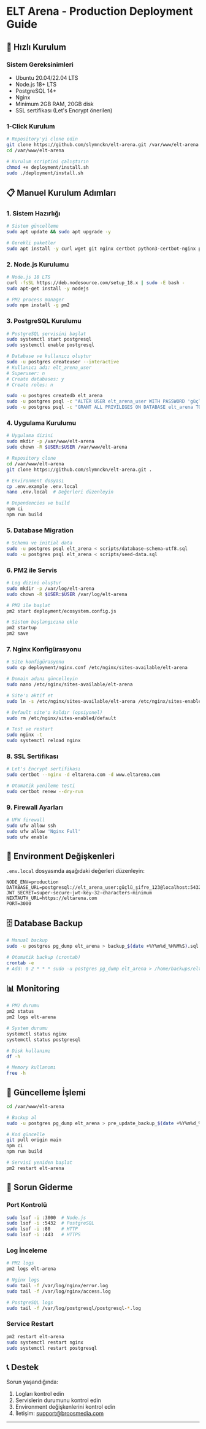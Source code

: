 # ELT Arena - Production Deployment Guide

## 🚀 Hızlı Kurulum

### Sistem Gereksinimleri
- Ubuntu 20.04/22.04 LTS
- Node.js 18+ LTS
- PostgreSQL 14+
- Nginx
- Minimum 2GB RAM, 20GB disk
- SSL sertifikası (Let's Encrypt önerilen)

### 1-Click Kurulum
```bash
# Repository'yi clone edin
git clone https://github.com/slymnckn/elt-arena.git /var/www/elt-arena
cd /var/www/elt-arena

# Kurulum scriptini çalıştırın
chmod +x deployment/install.sh
sudo ./deployment/install.sh
```

## 📋 Manuel Kurulum Adımları

### 1. Sistem Hazırlığı
```bash
# Sistem güncelleme
sudo apt update && sudo apt upgrade -y

# Gerekli paketler
sudo apt install -y curl wget git nginx certbot python3-certbot-nginx postgresql postgresql-contrib
```

### 2. Node.js Kurulumu
```bash
# Node.js 18 LTS
curl -fsSL https://deb.nodesource.com/setup_18.x | sudo -E bash -
sudo apt-get install -y nodejs

# PM2 process manager
sudo npm install -g pm2
```

### 3. PostgreSQL Kurulumu
```bash
# PostgreSQL servisini başlat
sudo systemctl start postgresql
sudo systemctl enable postgresql

# Database ve kullanıcı oluştur
sudo -u postgres createuser --interactive
# Kullanıcı adı: elt_arena_user
# Superuser: n
# Create databases: y
# Create roles: n

sudo -u postgres createdb elt_arena
sudo -u postgres psql -c "ALTER USER elt_arena_user WITH PASSWORD 'güçlü_şifre_123';"
sudo -u postgres psql -c "GRANT ALL PRIVILEGES ON DATABASE elt_arena TO elt_arena_user;"
```

### 4. Uygulama Kurulumu
```bash
# Uygulama dizini
sudo mkdir -p /var/www/elt-arena
sudo chown -R $USER:$USER /var/www/elt-arena

# Repository clone
cd /var/www/elt-arena
git clone https://github.com/slymnckn/elt-arena.git .

# Environment dosyası
cp .env.example .env.local
nano .env.local  # Değerleri düzenleyin

# Dependencies ve build
npm ci
npm run build
```

### 5. Database Migration
```bash
# Schema ve initial data
sudo -u postgres psql elt_arena < scripts/database-schema-utf8.sql
sudo -u postgres psql elt_arena < scripts/seed-data.sql
```

### 6. PM2 ile Servis
```bash
# Log dizini oluştur
sudo mkdir -p /var/log/elt-arena
sudo chown -R $USER:$USER /var/log/elt-arena

# PM2 ile başlat
pm2 start deployment/ecosystem.config.js

# Sistem başlangıcına ekle
pm2 startup
pm2 save
```

### 7. Nginx Konfigürasyonu
```bash
# Site konfigürasyonu
sudo cp deployment/nginx.conf /etc/nginx/sites-available/elt-arena

# Domain adını güncelleyin
sudo nano /etc/nginx/sites-available/elt-arena

# Site'ı aktif et
sudo ln -s /etc/nginx/sites-available/elt-arena /etc/nginx/sites-enabled/

# Default site'ı kaldır (opsiyonel)
sudo rm /etc/nginx/sites-enabled/default

# Test ve restart
sudo nginx -t
sudo systemctl reload nginx
```

### 8. SSL Sertifikası
```bash
# Let's Encrypt sertifikası
sudo certbot --nginx -d eltarena.com -d www.eltarena.com

# Otomatik yenileme testi
sudo certbot renew --dry-run
```

### 9. Firewall Ayarları
```bash
# UFW firewall
sudo ufw allow ssh
sudo ufw allow 'Nginx Full'
sudo ufw enable
```

## 🔧 Environment Değişkenleri

`.env.local` dosyasında aşağıdaki değerleri düzenleyin:

```env
NODE_ENV=production
DATABASE_URL=postgresql://elt_arena_user:güçlü_şifre_123@localhost:5432/elt_arena
JWT_SECRET=super-secure-jwt-key-32-characters-minimum
NEXTAUTH_URL=https://eltarena.com
PORT=3000
```

## 🗄️ Database Backup

```bash
# Manual backup
sudo -u postgres pg_dump elt_arena > backup_$(date +%Y%m%d_%H%M%S).sql

# Otomatik backup (crontab)
crontab -e
# Add: 0 2 * * * sudo -u postgres pg_dump elt_arena > /home/backups/elt_arena_$(date +\%Y\%m\%d).sql
```

## 📊 Monitoring

```bash
# PM2 durumu
pm2 status
pm2 logs elt-arena

# System durumu
systemctl status nginx
systemctl status postgresql

# Disk kullanımı
df -h

# Memory kullanımı
free -h
```

## 🔄 Güncelleme İşlemi

```bash
cd /var/www/elt-arena

# Backup al
sudo -u postgres pg_dump elt_arena > pre_update_backup_$(date +%Y%m%d_%H%M%S).sql

# Kod güncelle
git pull origin main
npm ci
npm run build

# Servisi yeniden başlat
pm2 restart elt-arena
```

## 🚨 Sorun Giderme

### Port Kontrolü
```bash
sudo lsof -i :3000  # Node.js
sudo lsof -i :5432  # PostgreSQL
sudo lsof -i :80    # HTTP
sudo lsof -i :443   # HTTPS
```

### Log İnceleme
```bash
# PM2 logs
pm2 logs elt-arena

# Nginx logs
sudo tail -f /var/log/nginx/error.log
sudo tail -f /var/log/nginx/access.log

# PostgreSQL logs
sudo tail -f /var/log/postgresql/postgresql-*.log
```

### Service Restart
```bash
pm2 restart elt-arena
sudo systemctl restart nginx
sudo systemctl restart postgresql
```

## 📞 Destek

Sorun yaşandığında:
1. Logları kontrol edin
2. Servislerin durumunu kontrol edin  
3. Environment değişkenlerini kontrol edin
4. İletişim: support@broosmedia.com

---


